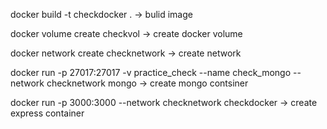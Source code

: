docker build -t checkdocker .  -> bulid image

docker volume create checkvol  -> create docker volume

docker network create checknetwork  -> create network

docker run -p 27017:27017 -v practice_check --name check_mongo --network checknetwork mongo  -> create mongo contsiner

docker run -p 3000:3000 --network checknetwork checkdocker  -> create express container

